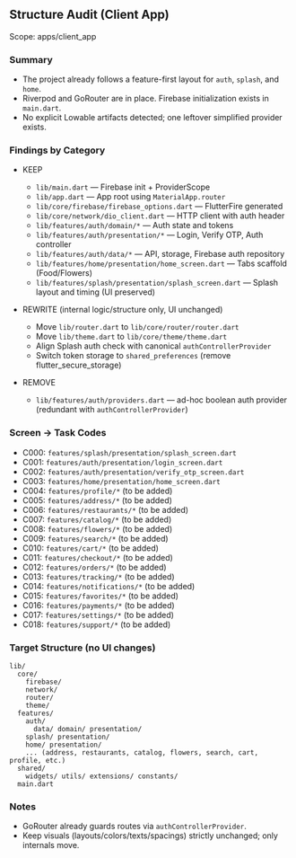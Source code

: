 ## Structure Audit (Client App)

Scope: apps/client_app

### Summary
- The project already follows a feature-first layout for `auth`, `splash`, and `home`.
- Riverpod and GoRouter are in place. Firebase initialization exists in `main.dart`.
- No explicit Lowable artifacts detected; one leftover simplified provider exists.

### Findings by Category

- KEEP
  - `lib/main.dart` — Firebase init + ProviderScope
  - `lib/app.dart` — App root using `MaterialApp.router`
  - `lib/core/firebase/firebase_options.dart` — FlutterFire generated
  - `lib/core/network/dio_client.dart` — HTTP client with auth header
  - `lib/features/auth/domain/*` — Auth state and tokens
  - `lib/features/auth/presentation/*` — Login, Verify OTP, Auth controller
  - `lib/features/auth/data/*` — API, storage, Firebase auth repository
  - `lib/features/home/presentation/home_screen.dart` — Tabs scaffold (Food/Flowers)
  - `lib/features/splash/presentation/splash_screen.dart` — Splash layout and timing (UI preserved)

- REWRITE (internal logic/structure only, UI unchanged)
  - Move `lib/router.dart` to `lib/core/router/router.dart`
  - Move `lib/theme.dart` to `lib/core/theme/theme.dart`
  - Align Splash auth check with canonical `authControllerProvider`
  - Switch token storage to `shared_preferences` (remove flutter_secure_storage)

- REMOVE
  - `lib/features/auth/providers.dart` — ad-hoc boolean auth provider (redundant with `authControllerProvider`)

### Screen → Task Codes
- C000: `features/splash/presentation/splash_screen.dart`
- C001: `features/auth/presentation/login_screen.dart`
- C002: `features/auth/presentation/verify_otp_screen.dart`
- C003: `features/home/presentation/home_screen.dart`
- C004: `features/profile/*` (to be added)
- C005: `features/address/*` (to be added)
- C006: `features/restaurants/*` (to be added)
- C007: `features/catalog/*` (to be added)
- C008: `features/flowers/*` (to be added)
- C009: `features/search/*` (to be added)
- C010: `features/cart/*` (to be added)
- C011: `features/checkout/*` (to be added)
- C012: `features/orders/*` (to be added)
- C013: `features/tracking/*` (to be added)
- C014: `features/notifications/*` (to be added)
- C015: `features/favorites/*` (to be added)
- C016: `features/payments/*` (to be added)
- C017: `features/settings/*` (to be added)
- C018: `features/support/*` (to be added)

### Target Structure (no UI changes)
```
lib/
  core/
    firebase/
    network/
    router/
    theme/
  features/
    auth/
      data/ domain/ presentation/
    splash/ presentation/
    home/ presentation/
    ... (address, restaurants, catalog, flowers, search, cart, profile, etc.)
  shared/
    widgets/ utils/ extensions/ constants/
  main.dart
```

### Notes
- GoRouter already guards routes via `authControllerProvider`.
- Keep visuals (layouts/colors/texts/spacings) strictly unchanged; only internals move.
